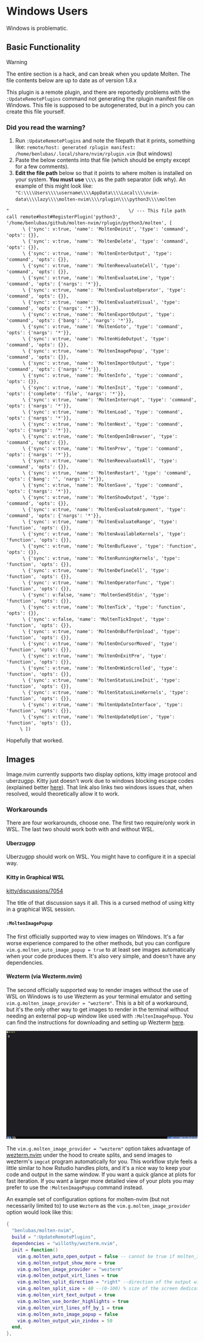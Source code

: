 # Windows Users

Windows is problematic.

## Basic Functionality

> [!WARNING]
> The entire section is a hack, and can break when you update Molten. The file contents below are up to
> date as of version 1.8.x

This plugin is a remote plugin, and there are reportedly problems with the `:UpdateRemotePlugins`
command not generating the rplugin manifest file on Windows. This file is supposed to be
autogenerated, but in a pinch you can create this file yourself.

### Did you read the warning?

1. Run `:UpdateRemotePlugins` and note the filepath that it prints, something like: `remote/host:
   generated rplugin manifest: /home/benlubas/.local/share/nvim/rplugin.vim` (but windows)
2. Paste the below contents into that file (which should be empty except for a few comments).
3. **Edit the file path** below so that it points to where molten is installed on your system. **You
   must use `\\\\`** as the path separator (idk why).
   An example of this might look like:
   `"C:\\\\Users\\\\username\\\\AppData\\\\Local\\\\nvim-data\\\\lazy\\\\molten-nvim\\\\rplugin\\\\python3\\\\molten`
```vim
"                                            \/ --- This file path
call remote#host#RegisterPlugin('python3', '/home/benlubas/github/molten-nvim/rplugin/python3/molten', [
      \ {'sync': v:true, 'name': 'MoltenDeinit', 'type': 'command', 'opts': {}},
      \ {'sync': v:true, 'name': 'MoltenDelete', 'type': 'command', 'opts': {}},
      \ {'sync': v:true, 'name': 'MoltenEnterOutput', 'type': 'command', 'opts': {}},
      \ {'sync': v:true, 'name': 'MoltenReevaluateCell', 'type': 'command', 'opts': {}},
      \ {'sync': v:true, 'name': 'MoltenEvaluateLine', 'type': 'command', 'opts': {'nargs': '*'}},
      \ {'sync': v:true, 'name': 'MoltenEvaluateOperator', 'type': 'command', 'opts': {}},
      \ {'sync': v:true, 'name': 'MoltenEvaluateVisual', 'type': 'command', 'opts': {'nargs': '*'}},
      \ {'sync': v:true, 'name': 'MoltenExportOutput', 'type': 'command', 'opts': {'bang': '', 'nargs': '*'}},
      \ {'sync': v:true, 'name': 'MoltenGoto', 'type': 'command', 'opts': {'nargs': '*'}},
      \ {'sync': v:true, 'name': 'MoltenHideOutput', 'type': 'command', 'opts': {}},
      \ {'sync': v:true, 'name': 'MoltenImagePopup', 'type': 'command', 'opts': {}},
      \ {'sync': v:true, 'name': 'MoltenImportOutput', 'type': 'command', 'opts': {'nargs': '*'}},
      \ {'sync': v:true, 'name': 'MoltenInfo', 'type': 'command', 'opts': {}},
      \ {'sync': v:true, 'name': 'MoltenInit', 'type': 'command', 'opts': {'complete': 'file', 'nargs': '*'}},
      \ {'sync': v:true, 'name': 'MoltenInterrupt', 'type': 'command', 'opts': {'nargs': '*'}},
      \ {'sync': v:true, 'name': 'MoltenLoad', 'type': 'command', 'opts': {'nargs': '*'}},
      \ {'sync': v:true, 'name': 'MoltenNext', 'type': 'command', 'opts': {'nargs': '*'}},
      \ {'sync': v:true, 'name': 'MoltenOpenInBrowser', 'type': 'command', 'opts': {}},
      \ {'sync': v:true, 'name': 'MoltenPrev', 'type': 'command', 'opts': {'nargs': '*'}},
      \ {'sync': v:true, 'name': 'MoltenReevaluateAll', 'type': 'command', 'opts': {}},
      \ {'sync': v:true, 'name': 'MoltenRestart', 'type': 'command', 'opts': {'bang': '', 'nargs': '*'}},
      \ {'sync': v:true, 'name': 'MoltenSave', 'type': 'command', 'opts': {'nargs': '*'}},
      \ {'sync': v:true, 'name': 'MoltenShowOutput', 'type': 'command', 'opts': {}},
      \ {'sync': v:true, 'name': 'MoltenEvaluateArgument', 'type': 'command', 'opts': {'nargs': '*'}},
      \ {'sync': v:true, 'name': 'MoltenEvaluateRange', 'type': 'function', 'opts': {}},
      \ {'sync': v:true, 'name': 'MoltenAvailableKernels', 'type': 'function', 'opts': {}},
      \ {'sync': v:true, 'name': 'MoltenBufLeave', 'type': 'function', 'opts': {}},
      \ {'sync': v:true, 'name': 'MoltenRunningKernels', 'type': 'function', 'opts': {}},
      \ {'sync': v:true, 'name': 'MoltenDefineCell', 'type': 'function', 'opts': {}},
      \ {'sync': v:true, 'name': 'MoltenOperatorfunc', 'type': 'function', 'opts': {}},
      \ {'sync': v:false, 'name': 'MoltenSendStdin', 'type': 'function', 'opts': {}},
      \ {'sync': v:true, 'name': 'MoltenTick', 'type': 'function', 'opts': {}},
      \ {'sync': v:false, 'name': 'MoltenTickInput', 'type': 'function', 'opts': {}},
      \ {'sync': v:true, 'name': 'MoltenOnBufferUnload', 'type': 'function', 'opts': {}},
      \ {'sync': v:true, 'name': 'MoltenOnCursorMoved', 'type': 'function', 'opts': {}},
      \ {'sync': v:true, 'name': 'MoltenOnExitPre', 'type': 'function', 'opts': {}},
      \ {'sync': v:true, 'name': 'MoltenOnWinScrolled', 'type': 'function', 'opts': {}},
      \ {'sync': v:true, 'name': 'MoltenStatusLineInit', 'type': 'function', 'opts': {}},
      \ {'sync': v:true, 'name': 'MoltenStatusLineKernels', 'type': 'function', 'opts': {}},
      \ {'sync': v:true, 'name': 'MoltenUpdateInterface', 'type': 'function', 'opts': {}},
      \ {'sync': v:true, 'name': 'MoltenUpdateOption', 'type': 'function', 'opts': {}},
     \ ])
```

Hopefully that worked.

## Images

Image.nvim currently supports two display options, kitty image protocol and uberzugpp. Kitty just
doesn't work due to windows blocking escape codes (explained better
[here](https://github.com/wez/wezterm/issues/1673#issuecomment-1054311400)). That link also links
two windows issues that, when resolved, would theoretically allow it to work.

### Workarounds

There are four workarounds, choose one. The first two require/only work in WSL. The last two should
work both with and without WSL.
#### Uberzugpp

Uberzugpp should work on WSL. You might have to configure it in a special way.

#### Kitty in Graphical WSL

[kitty/discussions/7054](https://github.com/kovidgoyal/kitty/discussions/7054)

The title of that discussion says it all. This is a cursed method of using kitty in a graphical WSL
session.

#### `:MoltenImagePopup`

The first officially supported way to view images on Windows. It's a far worse experience compared
to the other methods, but you can configure `vim.g.molten_auto_image_popup = true` to at least see
images automatically when your code produces them. It's also very simple, and doesn't have any
dependencies.

#### Wezterm (via Wezterm.nvim)

The second officially supported way to render images without the use of WSL on Windows is to use
Wezterm as your terminal emulator and setting `vim.g.molten_image_provider = "wezterm"`. This is
a bit of a workaround, but it's the only other way to get images to render in the terminal without
needing an external pop-up window like used with `:MoltenImagePopup`. You can find the instructions
for downloading and setting up Wezterm [here](https://wezfurlong.org/wezterm/install/windows.html).

![](https://github.com/akthe-at/assets/blob/main/wezterm.gif)

The `vim.g.molten_image_provider = "wezterm"` option takes advantage of
[wezterm.nvim](https://github.com/willothy/wezterm.nvim) under the hood to create splits, and send
images to wezterm's `imgcat` program automatically for you. This workflow style feels a little
similar to how Rstudio handles plots, and it's a nice way to keep your code and output in the same
window. If you want a quick glance at plots for fast iteration. If you want a larger more detailed
view of your plots you may prefer to use the `:MoltenImagePopup` command instead.

An example set of configuration options for molten-nvim (but not necessarily limited to) to use
`Wezterm` as the `vim.g.molten_image_provider` option would look like this:

```lua
{
  "benlubas/molten-nvim",
  build = ":UpdateRemotePlugins",
  dependencies = "willothy/wezterm.nvim",
  init = function()
    vim.g.molten_auto_open_output = false -- cannot be true if molten_image_provider = "wezterm"
    vim.g.molten_output_show_more = true
    vim.g.molten_image_provider = "wezterm"
    vim.g.molten_output_virt_lines = true
    vim.g.molten_split_direction = "right" --direction of the output window, options are "right", "left", "top", "bottom"
    vim.g.molten_split_size = 40 --(0-100) % size of the screen dedicated to the output window
    vim.g.molten_virt_text_output = true
    vim.g.molten_use_border_highlights = true
    vim.g.molten_virt_lines_off_by_1 = true
    vim.g.molten_auto_image_popup = false
    vim.g.molten_output_win_zindex = 50
  end,
},
```
